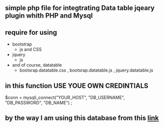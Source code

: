 ## simple php file for integtrating Data table jqeary plugin whith PHP and Mysql 

## require for using 
- bootstrap 
    - js and CSS
- jquery
    - js 
- and of course, datatable 
    - bootsrap.datatable.css , bootsrap.datatable.js , jquery.datatable.js


## in this function USE YOUE OWN CREDINTIALS 
$conn = mysqli_connect("YOUR_HOST", "DB_USERNAME", "DB_PASSWORD", "DB_NAME") ;

## by the way I am using this database from this [link](http://www.mysqltutorial.org/mysql-sample-database.aspx)
